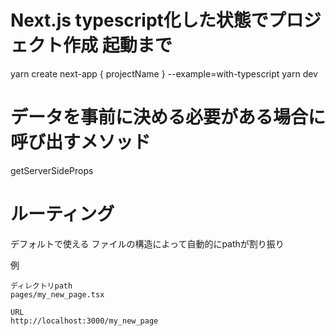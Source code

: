 # Next.js typescript化した状態でプロジェクト作成 起動まで
yarn create next-app { projectName } --example=with-typescript
yarn dev

# データを事前に決める必要がある場合に呼び出すメソッド
getServerSideProps

# ルーティング
デフォルトで使える
ファイルの構造によって自動的にpathが割り振り

例
```
ディレクトリpath
pages/my_new_page.tsx

URL
http://localhost:3000/my_new_page
```